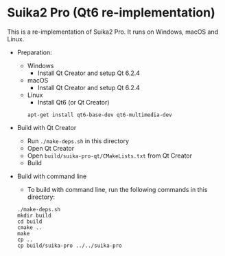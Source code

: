 Suika2 Pro (Qt6 re-implementation)
==================================
This is a re-implementation of Suika2 Pro.
It runs on Windows, macOS and Linux.

* Preparation:
  * Windows
    * Install Qt Creator and setup Qt 6.2.4
  * macOS
    * Install Qt Creator and setup Qt 6.2.4
  * Linux
    * Install Qt6 (or Qt Creator)
    ```
    apt-get install qt6-base-dev qt6-multimedia-dev
    ```

* Build with Qt Creator
  * Run `./make-deps.sh` in this directory
  * Open Qt Creator
  * Open `build/suika-pro-qt/CMakeLists.txt` from Qt Creator
  * Build

* Build with command line
  * To build with command line, run the following commands in this directory:
  ```
  ./make-deps.sh
  mkdir build
  cd build
  cmake ..
  make
  cp ..
  cp build/suika-pro ../../suika-pro
  ```
